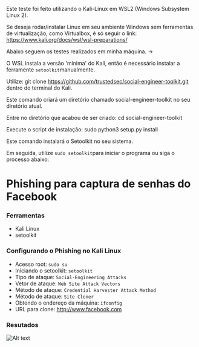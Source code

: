 Este teste foi feito utilizando o Kali-Linux em WSL2 (Windows Subsystem Linux 2).

Se deseja rodar/instalar Linux em seu ambiente Windows sem ferramentas de virtualização, como Virtualbox, é só seguir o link:
https://www.kali.org/docs/wsl/wsl-preparations/

Abaixo seguem os testes realizados em minha máquina. ->

O WSL instala a versão 'mínima' do Kali, então é necessário instalar a ferramente ```setoolkit```manualmente.

Utilize: git clone https://github.com/trustedsec/social-engineer-toolkit.git dentro do terminal do Kali.

Este comando criará um diretório chamado social-engineer-toolkit no seu diretório atual.

Entre no diretório que acabou de ser criado: cd social-engineer-toolkit

Execute o script de instalação: sudo python3 setup.py install

Este comando instalará o Setoolkit no seu sistema.

Em seguida, utilize ```sudo setoolkit```para iniciar o programa ou siga o processo abaixo:

# Phishing para captura de senhas do Facebook

### Ferramentas

- Kali Linux
- setoolkit

### Configurando o Phishing no Kali Linux

- Acesso root: ``` sudo su ```
- Iniciando o setoolkit: ``` setoolkit ```
- Tipo de ataque: ``` Social-Engineering Attacks ```
- Vetor de ataque: ``` Web Site Attack Vectors ```
- Método de ataque: ```Credential Harvester Attack Method ```
- Método de ataque: ``` Site Cloner ```
- Obtendo o endereço da máquina: ``` ifconfig ```
- URL para clone: http://www.facebook.com

### Resutados

![Alt text](./passwd.png "Optional title")
